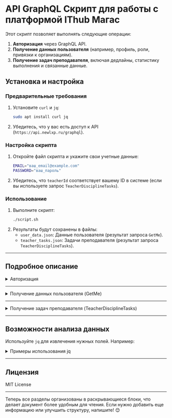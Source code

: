 

# API GraphQL Скрипт для работы с платформой IThub Магас

Этот скрипт позволяет выполнять следующие операции:
1. **Авторизация** через GraphQL API.
2. **Получение данных пользователя** (например, профиль, роли, привязки к организациям).
3. **Получение задач преподавателя**, включая дедлайны, статистику выполнения и связанные данные.

## Установка и настройка

### Предварительные требования
1. Установите `curl` и `jq`:
   ```bash
   sudo apt install curl jq
   ```
2. Убедитесь, что у вас есть доступ к API (`https://api.newlxp.ru/graphql`).

### Настройка скрипта
1. Откройте файл скрипта и укажите свои учетные данные:
   ```bash
   EMAIL="ваш_email@example.com"
   PASSWORD="ваш_пароль"
   ```
2. Убедитесь, что `teacherId` соответствует вашему ID в системе (если вы используете запрос `TeacherDisciplineTasks`).

### Использование
1. Выполните скрипт:
   ```bash
   ./script.sh
   ```
2. Результаты будут сохранены в файлы:
   - `user_data.json`: Данные пользователя (результат запроса `GetMe`).
   - `teacher_tasks.json`: Задачи преподавателя (результат запроса `TeacherDisciplineTasks`).

---

## Подробное описание

<details>
<summary>Авторизация</summary>

### Описание
Скрипт выполняет авторизацию через GraphQL API, отправляя запрос `SignIn` с указанными учетными данными (`email` и `password`). В ответ сервер возвращает JWT-токен, который используется для аутентификации последующих запросов.

### Параметры запроса
- **operationName**: `SignIn`
- **query**:
  ```graphql
  query SignIn($input: SignInInput!) {
    signIn(input: $input) {
      user {
        id
        isLead
        __typename
      }
      accessToken
      __typename
    }
  }
  ```
- **variables**:
  ```json
  {
    "input": {
      "email": "ваш_email@example.com",
      "password": "ваш_пароль"
    }
  }
  ```

### Пример ответа
```json
{
  "data": {
    "signIn": {
      "user": {
        "id": "d1cd62ba-b879-42c6-89d3-54a3f24d2490",
        "isLead": false,
        "__typename": "User"
      },
      "accessToken": "eyJhbGciOiJIUzI1NiIsInR5cCI6IkpXVCJ9..."
    }
  }
}
```
</details>

---

<details>
<summary>Получение данных пользователя (GetMe)</summary>

### Описание
Запрос `GetMe` возвращает подробную информацию о текущем пользователе, включая профиль, роли, привязки к организациям и другие данные.

### Параметры запроса
- **operationName**: `GetMe`
- **query**:
  ```graphql
  query GetMe {
    getMe {
      avatar
      createdAt
      email
      firstName
      id
      isLead
      roles
      phoneNumber
      legalDocumentsApprovedAt
      notificationsSettings {
        isPushDailyDigestOnEmail
        __typename
      }
      assignedSuborganizations {
        suborganization {
          name
          __typename
        }
        __typename
      }
      teacher {
        assignedDisciplines_V2 {
          discipline {
            name
            code
            studyPeriods {
              name
              startDate
              endDate
              __typename
            }
            __typename
          }
          __typename
        }
        __typename
      }
      __typename
    }
  }
  ```

### Пример ответа
```json
{
  "data": {
    "getMe": {
      "avatar": "https://example.com/avatar.jpg",
      "createdAt": "2024-10-09T10:24:37.577Z",
      "email": "evloevam@magas.ithub.ru",
      "firstName": "Абдул-Кадыр",
      "id": "d1cd62ba-b879-42c6-89d3-54a3f24d2490",
      "isLead": false,
      "roles": ["TEACHER"]
    }
  }
}
```
</details>

---

<details>
<summary>Получение задач преподавателя (TeacherDisciplineTasks)</summary>

### Описание
Запрос `TeacherDisciplineTasks` возвращает список задач преподавателя, включая дедлайны, статистику выполнения и связанные данные (например, темы, главы, дисциплины).

### Параметры запроса
- **operationName**: `TeacherDisciplineTasks`
- **query**:
  ```graphql
  query TeacherDisciplineTasks($input: TeacherDisciplinesTasksInput!) {
    teacherDisciplineTasks(input: $input) {
      ...TeacherAvailableTaskFragment
      __typename
    }
  }
  fragment TeacherAvailableTaskFragment on LearningGroupContentBlock {
    contentBlockId
    deadline
    canBeSentAfterDeadline
    testInterval {
      from
      to
      __typename
    }
    learningGroup {
      id
      name
      organizationId
      organization {
        name
        id
        isDeactivated
        timezoneMinutesOffset
        __typename
      }
      suborganizationIdV2
      suborganizationV2 {
        organization {
          id
          name
          isDeactivated
          timezoneMinutesOffset
          __typename
        }
        __typename
      }
      __typename
    }
    topic {
      name
      id
      isCheckPoint
      isForPortfolio
      chapterId
      chapter {
        id
        name
        disciplineId
        discipline {
          id
          name
          code
          __typename
        }
        __typename
      }
      __typename
    }
    contentBlock {
      ... on TaskDisciplineTopicContentBlock {
        id
        kind
        name
        maxScore
        statistics {
          answered
          scored
          total
          __typename
        }
        __typename
      }
      ... on TestDisciplineTopicContentBlock {
        id
        name
        kind
        testMaxScore: maxScore
        canBePassed
        testId
        statistics {
          passed
          total
          __typename
        }
        __typename
      }
      __typename
    }
    __typename
  }
  ```
- **variables**:
  ```json
  {
    "input": {
      "teacherId": "d1cd62ba-b879-42c6-89d3-54a3f24d2490",
      "filters": {},
      "limit": 6
    }
  }
  ```

### Пример ответа
```json
{
  "data": {
    "teacherDisciplineTasks": [
      {
        "contentBlockId": "9d27e5b9-ec98-4b0b-9fbb-5e6d7269fc18",
        "deadline": "2025-01-09T20:59:59.999Z",
        "contentBlock": {
          "name": "Написать код на закрепление темы: \"Алфавит и лексика\"",
          "maxScore": 2,
          "statistics": {
            "answered": 23,
            "scored": 22,
            "total": 24
          }
        }
      }
    ]
  }
}
```
</details>

---

## Возможности анализа данных

Используйте `jq` для извлечения нужных полей. Например:

<details>
<summary>Примеры использования jq</summary>

### Получить названия всех задач
```bash
cat teacher_tasks.json | jq '.data.teacherDisciplineTasks[].contentBlock.name'
```

### Получить сроки выполнения задач
```bash
cat teacher_tasks.json | jq '.data.teacherDisciplineTasks[].deadline'
```

### Фильтрация задач по дедлайну
```bash
cat teacher_tasks.json | jq '.data.teacherDisciplineTasks[] | select(.deadline < "2025-01-10")'
```
</details>

---

## Лицензия
MIT License

---

Теперь все разделы организованы в раскрывающиеся блоки, что делает документ более удобным для чтения. Если нужно добавить еще информацию или улучшить структуру, напишите! 😊
